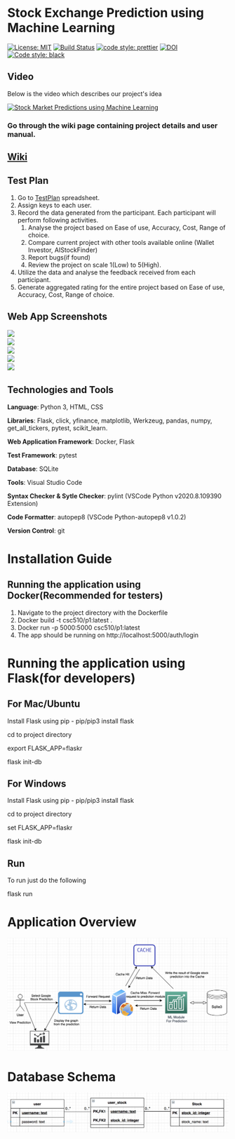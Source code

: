 # Stock Exchange Prediction using Machine Learning

[![License: MIT](https://img.shields.io/badge/License-MIT-yellow.svg)](https://opensource.org/licenses/MIT) 
[![Build Status](https://travis-ci.org/lokesh45/StockPrediction.svg?branch=master)](https://travis-ci.org/lokesh45/StockPrediction)
[![code style: prettier](https://img.shields.io/badge/code_style-prettier-ff69b4.svg?style=flat-square)](https://github.com/prettier/prettier)
[![DOI](https://zenodo.org/badge/301582156.svg)](https://zenodo.org/badge/latestdoi/301582156)
[![Code style: black](https://img.shields.io/badge/code%20style-black-000000.svg)](https://github.com/psf/black)


## Video

Below is the video which describes our project's idea

[![Stock Market Predictions using Machine Learning](https://github.com/lokesh45/StockPrediction/blob/master/Video.png)](https://youtu.be/7ZUhyTCfLUM)

### Go through the wiki page containing project details and user manual. 
## [Wiki](https://github.com/lokesh45/StockPrediction/wiki)

## Test Plan
1. Go to [TestPlan](https://docs.google.com/spreadsheets/d/1rQDUvgM1uNTLeklLOQzoprsNrLaTmgU-nL8uw30S_xw/edit#gid=632817659) spreadsheet.
2. Assign keys to each user.
3. Record the data generated from the participant. Each participant will perform following activities.
      1. Analyse the project based on Ease of use, Accuracy, Cost, Range of choice.
      2. Compare current project with other tools available online (Wallet Investor, AIStockFinder)
      3. Report bugs(if found)
      4. Review the project on scale 1(Low) to 5(High).
4. Utilize the data and analyse the feedback received from each participant.     
5. Generate aggregated rating for the entire project based on Ease of use, Accuracy, Cost, Range of choice.

## Web App Screenshots<br>
![](https://github.com/lokesh45/StockPrediction/blob/master/doc/StockGraph.PNG)<br>
![](https://github.com/lokesh45/StockPrediction/blob/master/doc/loginPNG.PNG)<br>
![](https://github.com/lokesh45/StockPrediction/blob/master/doc/webapp1.PNG)<br>
![](https://github.com/lokesh45/StockPrediction/blob/master/doc/Register.PNG)<br>
![](https://github.com/lokesh45/StockPrediction/blob/master/doc/Choose%20Stock.PNG)

## Technologies and Tools

<b>Language</b>: Python 3, HTML, CSS

<b>Libraries</b>: Flask, click, yfinance, matplotlib, Werkzeug, pandas, numpy, get_all_tickers, pytest, scikit_learn.

<b>Web Application Framework</b>: Docker, Flask

<b>Test Framework</b>: pytest

<b>Database</b>: SQLite

<b>Tools</b>: Visual Studio Code

<b>Syntax Checker & Sytle Checker</b>: pylint (VSCode Python v2020.8.109390 Extension)

<b>Code Formatter</b>: autopep8 (VSCode Python-autopep8 v1.0.2)

<b>Version Control</b>: git

# Installation Guide

## Running the application using Docker(Recommended for testers)

1. Navigate to the project directory with the Dockerfile
2. Docker build -t csc510/p1:latest .
3. Docker run -p 5000:5000 csc510/p1:latest
4. The app should be running on http://localhost:5000/auth/login

# Running the application using Flask(for developers)
## For Mac/Ubuntu

Install Flask using pip - pip/pip3 install flask

cd to project directory

export FLASK_APP=flaskr

flask init-db

## For Windows

Install Flask using pip - pip/pip3 install flask

cd to project directory

set FLASK_APP=flaskr

flask init-db

## Run

To run just do the following

flask run

# Application Overview

<img src="/doc/ApplicationStructure.png" />

# Database Schema

<img src="/doc/Schema.png" />

